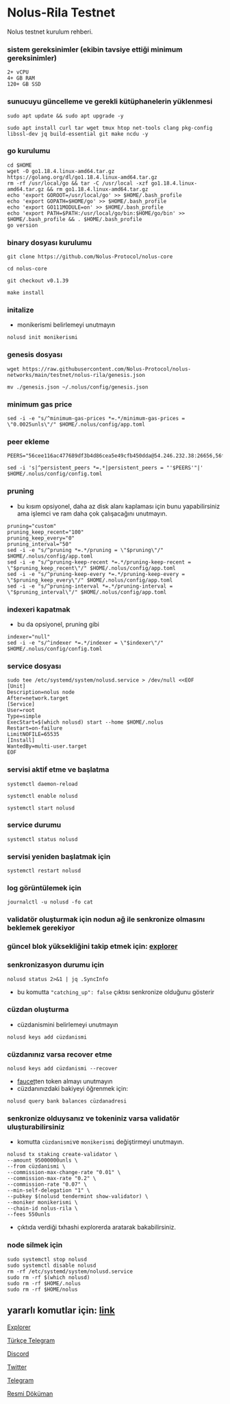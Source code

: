 # Nolus-Rila Testnet
Nolus testnet kurulum rehberi.





### sistem gereksinimler (ekibin tavsiye ettiği minimum gereksinimler)
```
2+ vCPU
4+ GB RAM
120+ GB SSD
```
### sunucuyu güncelleme ve gerekli kütüphanelerin yüklenmesi
```
sudo apt update && sudo apt upgrade -y
```
```
sudo apt install curl tar wget tmux htop net-tools clang pkg-config libssl-dev jq build-essential git make ncdu -y
```
### go kurulumu
```
cd $HOME
wget -O go1.18.4.linux-amd64.tar.gz https://golang.org/dl/go1.18.4.linux-amd64.tar.gz
rm -rf /usr/local/go && tar -C /usr/local -xzf go1.18.4.linux-amd64.tar.gz && rm go1.18.4.linux-amd64.tar.gz
echo 'export GOROOT=/usr/local/go' >> $HOME/.bash_profile
echo 'export GOPATH=$HOME/go' >> $HOME/.bash_profile
echo 'export GO111MODULE=on' >> $HOME/.bash_profile
echo 'export PATH=$PATH:/usr/local/go/bin:$HOME/go/bin' >> $HOME/.bash_profile && . $HOME/.bash_profile
go version
```
### binary dosyası kurulumu
```
git clone https://github.com/Nolus-Protocol/nolus-core
```
```
cd nolus-core
```
```
git checkout v0.1.39
```
```
make install
```


### initalize
* monikerismi belirlemeyi unutmayın
```
nolusd init monikerismi
```
### genesis dosyası
```
wget https://raw.githubusercontent.com/Nolus-Protocol/nolus-networks/main/testnet/nolus-rila/genesis.json
```
```
mv ./genesis.json ~/.nolus/config/genesis.json
```
### minimum gas price
```
sed -i -e "s/^minimum-gas-prices *=.*/minimum-gas-prices = \"0.0025unls\"/" $HOME/.nolus/config/app.toml
```
### peer ekleme
```
PEERS="56cee116ac477689df3b4d86cea5e49cfb450dda@54.246.232.38:26656,56f14005119e17ffb4ef3091886e6f7efd375bfd@34.241.107.0:26656,7f26067679b4323496319fda007a279b52387d77@63.35.222.83:26656,7f4a1876560d807bb049b2e0d0aa4c60cc83aa0a@63.32.88.49:26656,3889ba7efc588b6ec6bdef55a7295f3dd559ebd7@3.249.209.26:26656,de7b54f988a5d086656dcb588f079eb7367f6033@34.244.137.169:26656"
```
```
sed -i 's|^persistent_peers *=.*|persistent_peers = "'$PEERS'"|' $HOME/.nolus/config/config.toml
```

### pruning 
* bu kısım opsiyonel, daha az disk alanı kaplaması için bunu yapabilirsiniz ama işlemci ve ram daha çok çalışacağını unutmayın.

```
pruning="custom"
pruning_keep_recent="100"
pruning_keep_every="0"
pruning_interval="50"
sed -i -e "s/^pruning *=.*/pruning = \"$pruning\"/" $HOME/.nolus/config/app.toml
sed -i -e "s/^pruning-keep-recent *=.*/pruning-keep-recent = \"$pruning_keep_recent\"/" $HOME/.nolus/config/app.toml
sed -i -e "s/^pruning-keep-every *=.*/pruning-keep-every = \"$pruning_keep_every\"/" $HOME/.nolus/config/app.toml
sed -i -e "s/^pruning-interval *=.*/pruning-interval = \"$pruning_interval\"/" $HOME/.nolus/config/app.toml
```
### indexeri kapatmak
* bu da opsiyonel, pruning gibi
```
indexer="null"
sed -i -e "s/^indexer *=.*/indexer = \"$indexer\"/" $HOME/.nolus/config/config.toml
```

### service dosyası
```
sudo tee /etc/systemd/system/nolusd.service > /dev/null <<EOF
[Unit]
Description=nolus node
After=network.target
[Service]
User=root
Type=simple
ExecStart=$(which nolusd) start --home $HOME/.nolus
Restart=on-failure
LimitNOFILE=65535
[Install]
WantedBy=multi-user.target
EOF
```
### servisi aktif etme ve başlatma
```
systemctl daemon-reload
```
```
systemctl enable nolusd
```
```
systemctl start nolusd
```
### service durumu
```
systemctl status nolusd
```
### servisi yeniden başlatmak için
```
systemctl restart nolusd
```
### log görüntülemek için
```
journalctl -u nolusd -fo cat
```
### validatör oluşturmak için nodun ağ ile senkronize olmasını beklemek gerekiyor
### güncel blok yüksekliğini takip etmek için: [explorer](https://explorer-rila.nolus.io/nolus-rila)
### senkronizasyon durumu için
```
nolusd status 2>&1 | jq .SyncInfo
```
* bu komutta `"catching_up": false` çıktısı senkronize olduğunu gösterir
### cüzdan oluşturma
* cüzdanismini belirlemeyi unutmayın
```
nolusd keys add cüzdanismi
```
### cüzdanınız varsa recover etme
```
nolusd keys add cüzdanismi --recover
```
* [faucet](https://faucet-rila.nolus.io/)ten token almayı unutmayın
* cüzdanınızdaki bakiyeyi öğrenmek için:
```
nolusd query bank balances cüzdanadresi
```
### senkronize olduysanız ve tokeniniz varsa validatör uluşturabilirsiniz
* komutta `cüzdanismi`ve `monikerismi` değiştirmeyi unutmayın.
```
nolusd tx staking create-validator \
--amount 95000000unls \
--from cüzdanismi \
--commission-max-change-rate "0.01" \
--commission-max-rate "0.2" \
--commission-rate "0.07" \
--min-self-delegation "1" \
--pubkey $(nolusd tendermint show-validator) \
--moniker monikerismi \
--chain-id nolus-rila \
--fees 550unls
```
* çıktıda verdiği txhashi explorerda aratarak bakabilirsiniz.
### node silmek için
```
sudo systemctl stop nolusd
sudo systemctl disable nolusd
rm -rf /etc/systemd/system/nolusd.service
sudo rm -rf $(which nolusd)
sudo rm -rf $HOME/.nolus
sudo rm -rf $HOME/nolus
```
## yararlı komutlar için: [link](https://forum.rues.info/index.php?threads/cosmos-aglarinda-kullanilan-ortak-komutlar.2540/)



[Explorer](https://explorer-rila.nolus.io/nolus-rila)

[Türkçe Telegram](https://t.me/+PK3xWbHLTX44ZTdk)

[Discord](https://discord.gg/nolus-protocol)

[Twitter](https://twitter.com/nolusprotocol)

[Telegram](https://t.me/NolusProtocol)

[Resmi Döküman](https://docs-nolus-protocol.notion.site/Run-a-Node-58c9af73bf5945988e902b4b8741f918)




























